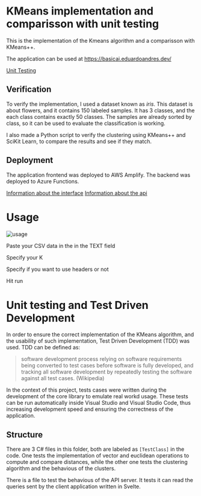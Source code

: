 # KMeans implementation and comparisson with unit testing

This is the implementation of the Kmeans algorithm and a comparisson with KMeans++.

The application can be used at https://basicai.eduardoandres.dev/

[Unit Testing](https://github.com/eacp/kmeans-ai/tree/main/Itesm.BasicAI.Test)


## Verification

To verify the implementation, I used a dataset known as *iris*. This dataset is about flowers, and it contains 150 labeled samples. It has 3 classes, and the 
each class contains exactly 50 classes. The samples are already sorted by class, so it can be used to evaluate the classification is working.

I also made a Python script to verify the clustering using KMeans++ and SciKit Learn, to compare the results and see if they match.


## Deployment
The application frontend was deployed to AWS Amplify. The backend was deployed to Azure Functions. 

[Information about the interface](https://github.com/eacp/kmeans-ai/tree/main/WebFront)
[Information about the api](https://github.com/eacp/kmeans-ai/tree/main/Itesm.BasicAI.Rest)


# Usage

![usage](https://user-images.githubusercontent.com/13637639/119901991-3edb3c00-bf0c-11eb-99cc-b1f5971c3f0c.png)


Paste your CSV data in the in the TEXT field

Specify your K

Specify if you want to use headers or not

Hit run

# Unit testing and Test Driven Development

In order to ensure the correct implementation of the KMeans algorithm, and the usability of such implementation, Test Driven Development (TDD) was used. 
TDD can be defined as:

> software development process relying on software requirements being converted to test
cases before software is fully developed, and tracking all software development by repeatedly testing the software against all test cases. (Wikipedia)

In the context of this project, tests cases were written during the development of the core library to emulate real workd usage. These tests can be
run automatically inside Visual Studio and Visual Studio Code, thus increasing development speed and ensuring the correctness of the application.

## Structure

There are 3 C# files in this folder, both are labeled as `[TestClass]` in the code. One tests the implementation of vector and
euclidean operations to compute and compare distances, while the other one tests the clustering algorithm and the behavious of the clusters.

There is a file to test the behavious of the API server. It tests it can read the queries sent by the client application written in Svelte.

